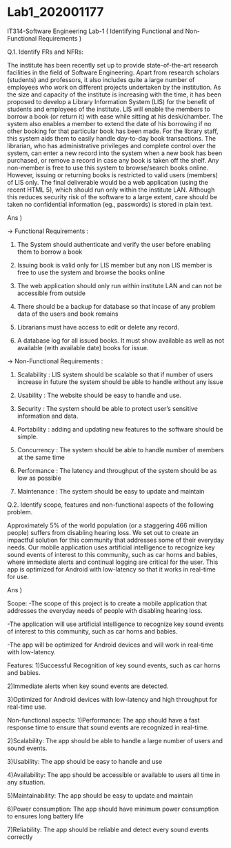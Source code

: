 # Lab1_202001177
IT314-Software Engineering Lab-1 ( Identifying Functional and Non-Functional Requirements )


Q.1. Identify FRs and NFRs:

The institute has been recently set up to provide state-of-the-art research facilities in the field of Software Engineering. Apart from research scholars (students) and professors, it also includes quite a large number of employees who work on different projects undertaken by the institution. As the size and capacity of the institute is increasing with the time, it has been proposed to develop a Library Information System (LIS) for the benefit of students and employees of the institute. LIS will enable the members to borrow a book (or return it) with ease while sitting at his desk/chamber. The system also enables a member to extend the date of his borrowing if no other booking for that particular book has been made. For the library staff, this system aids them to easily handle day-to-day book transactions. The librarian, who has administrative privileges and complete control over the system, can enter a new record into the system when a new book has been purchased, or remove a record in case any book is taken off the shelf. Any non-member is free to use this system to browse/search books online. However, issuing or returning books is restricted to valid users (members) of LIS only.
The final deliverable would be a web application (using the recent HTML 5), which should run only within the institute LAN. Although this reduces security risk of the software to a large extent, care should be taken no confidential information (eg., passwords) is stored in plain text.


Ans )

→ Functional Requirements :

1) The System should authenticate and verify the user before enabling them to borrow a book

2) Issuing book is valid only for LIS member but any non LIS member is free to use the system and browse the books online

3) The web application should only run within institute LAN and can not be accessible from outside

4) There should be a backup for database so that incase of any problem data of the users and book remains

5) Librarians must have access to edit or delete any record.

6) A database log for all issued books. It must show available as well as not available (with available date) books for issue.


→ Non-Functional Requirements  :

1) Scalability : LIS system should be scalable so that if number of users increase in future the system should be able to handle without any issue

2) Usability : The website should be easy to handle and use.

3) Security : The system should be able to protect user’s sensitive information and data.

4) Portability : adding and updating new features to the software should be simple.

5) Concurrency : The system should be able to handle number of members at the same time

6) Performance : The latency and throughput of the system should be as low as possible

7) Maintenance : The system should be easy to update and maintain



Q.2. Identify scope, features and non-functional aspects of the following problem.

Approximately 5% of the world population (or a staggering 466 million people) suffers from
disabling hearing loss. We set out to create an impactful solution for this community that
addresses some of their everyday needs. Our mobile application uses artificial intelligence to
recognize key sound events of interest to this community, such as car horns and babies,
where immediate alerts and continual logging are critical for the user. This app is optimized
for Android with low-latency so that it works in real-time for use.


Ans ) 


Scope: 
-The scope of this project is to create a mobile application that addresses the everyday needs of people with disabling hearing loss. 

-The application will use artificial intelligence to recognize key sound events of interest to this community, such as car horns and babies. 

-The app will be optimized for Android devices and will work in real-time with low-latency.



Features: 
1)Successful Recognition of key sound events, such as car horns and babies. 

2)Immediate alerts when key sound events are detected. 

3)Optimized for Android devices with low-latency and high throughput for real-time use.



Non-functional aspects: 
1)Performance: The app should have a fast response time to ensure that sound events are recognized in real-time. 

2)Scalability: The app should be able to handle a large number of users and sound events. 

3)Usability: The app should be easy to handle and use 

4)Availability: The app should be accessible or available to users all time in any situation.

5)Maintainability: The app should be easy to update and maintain

6)Power consumption: The app should have minimum power consumption to ensures long battery life

7)Reliability: The app should be reliable and detect every sound events correctly







